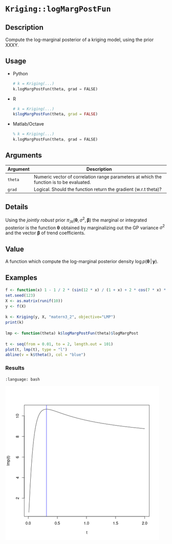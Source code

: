 # `Kriging::logMargPostFun`

## Description

Compute the log-marginal posterior of a kriging model, using the
 prior XXXY.


## Usage

* Python
    ```python
    # k = Kriging(...)
    k.logMargPostFun(theta, grad = FALSE)
    ```
* R
    ```r
    # k = Kriging(...)
    k$logMargPostFun(theta, grad = FALSE)
    ```
* Matlab/Octave
    ```octave
    % k = Kriging(...)
    k.logMargPostFun(theta, grad = FALSE)
    ```


## Arguments

Argument      |Description
------------- |----------------
`theta`     |     Numeric vector of correlation range parameters at which the function is to be evaluated.
`grad`     |     Logical. Should the function return the gradient (w.r.t theta)?


## Details 

Using the *jointly robust* prior
$\pi_{\texttt{JR}}(\boldsymbol{\theta},\, \sigma^2, \,
\boldsymbol{\beta})$ the marginal or integrated posterior is the
function $\boldsymbol{\theta}$ obtained by marginalizing out the GP
variance $\sigma^2$ and the vector $\boldsymbol{\beta}$ of trend
coefficients.


## Value

A function which compute the log-marginal posterior density $\log
p(\boldsymbol{\theta} \,|\, \mathbf{y})$.


## Examples

```r
f <- function(x) 1 - 1 / 2 * (sin(12 * x) / (1 + x) + 2 * cos(7 * x) * x^5 + 0.7)
set.seed(123)
X <- as.matrix(runif(10))
y <- f(X)

k <- Kriging(y, X, "matern3_2", objective="LMP")
print(k)

lmp <- function(theta) k$logMargPostFun(theta)$logMargPost

t <- seq(from = 0.01, to = 2, length.out = 101)
plot(t, lmp(t), type = "l")
abline(v = k$theta(), col = "blue")
```

### Results
```{literalinclude} ../functions/examples/logMargPostFun.Kriging.md.Rout
:language: bash
```
![](../functions/examples/logMargPostFun.Kriging.md.png)


